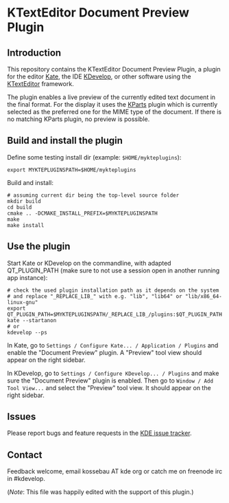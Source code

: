 # KTextEditor Document Preview Plugin

## Introduction

This repository contains the KTextEditor Document Preview Plugin, a plugin for the editor [Kate](https://www.kate-editor.org/), the IDE [KDevelop](https://www.kdevelop.org/), or other software using the [KTextEditor](https://api.kde.org/frameworks/ktexteditor/html/index.html) framework.

The plugin enables a live preview of the currently edited text document in the final format. For the display it uses the [KParts](https://api.kde.org/frameworks/kparts/html/index.html) plugin which is currently selected as the preferred one for the MIME type of the document. If there is no matching KParts plugin, no preview is possible.


## Build and install the plugin

Define some testing install dir (example: `$HOME/mykteplugins`):

    export MYKTEPLUGINSPATH=$HOME/mykteplugins

Build and install:

    # assuming current dir being the top-level source folder
    mkdir build
    cd build
    cmake .. -DCMAKE_INSTALL_PREFIX=$MYKTEPLUGINSPATH
    make
    make install

## Use the plugin

Start Kate or KDevelop on the commandline, with adapted QT_PLUGIN_PATH (make sure to not use a session open in another running app instance):

    # check the used plugin installation path as it depends on the system
    # and replace "_REPLACE_LIB_" with e.g. "lib", "lib64" or "lib/x86_64-linux-gnu"
    export QT_PLUGIN_PATH=$MYKTEPLUGINSPATH/_REPLACE_LIB_/plugins:$QT_PLUGIN_PATH
    kate --startanon
    # or
    kdevelop --ps

In Kate, go to `Settings / Configure Kate... / Application / Plugins` and enable the "Document Preview" plugin. A "Preview" tool view should appear on the right sidebar.

In KDevelop, go to `Settings / Configure KDevelop... / Plugins` and make sure the "Document Preview" plugin is enabled. Then go to `Window / Add Tool View...` and select the "Preview" tool view. It should appear on the right sidebar.


## Issues

Please report bugs and feature requests in the [KDE issue tracker](https://bugs.kde.org/enter_bug.cgi?format=guided&product=kate&component=plugin-preview&version=Git).


## Contact

Feedback welcome, email kossebau AT kde org or catch me on freenode irc in #kdevelop.

(*Note*: This file was happily edited with the support of this plugin.)

